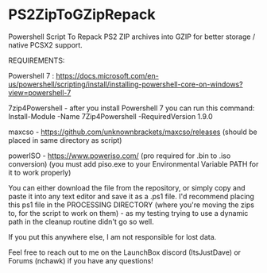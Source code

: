 # PS2ZipToGZipRepack
Powershell Script To Repack PS2 ZIP archives into GZIP for better storage / native PCSX2 support.

REQUIREMENTS:

Powershell 7 : https://docs.microsoft.com/en-us/powershell/scripting/install/installing-powershell-core-on-windows?view=powershell-7

7zip4Powershell - after you install Powershell 7 you can run this command: Install-Module -Name 7Zip4Powershell -RequiredVersion 1.9.0 

maxcso - https://github.com/unknownbrackets/maxcso/releases (should be placed in same directory as script) 

powerISO - https://www.poweriso.com/ (pro required for .bin to .iso conversion) (you must add piso.exe to your Environmental Variable PATH for it to work properly)

You can either download the file from the repository, or simply copy and paste it into any text editor and save it as a .ps1 file. 
I'd recommend placing this ps1 file in the PROCESSING DIRECTORY (where you're moving the zips to, for the script to work on them) -
as my testing trying to use a dynamic path in the cleanup routine didn't go so well. 

If you put this anywhere else, I am not responsible for lost data. 

Feel free to reach out to me on the LaunchBox discord (ItsJustDave) or Forums (nchawk) if you have any questions!
